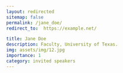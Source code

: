 ```yaml
---
layout: redirected
sitemap: false
permalink: /jane_doe/
redirect_to:  https://example.net/

title: Jane Doe
description: Faculty, University of Texas.
img: assets/img/12.jpg
importance: 1
category: invited speakers
---
```

